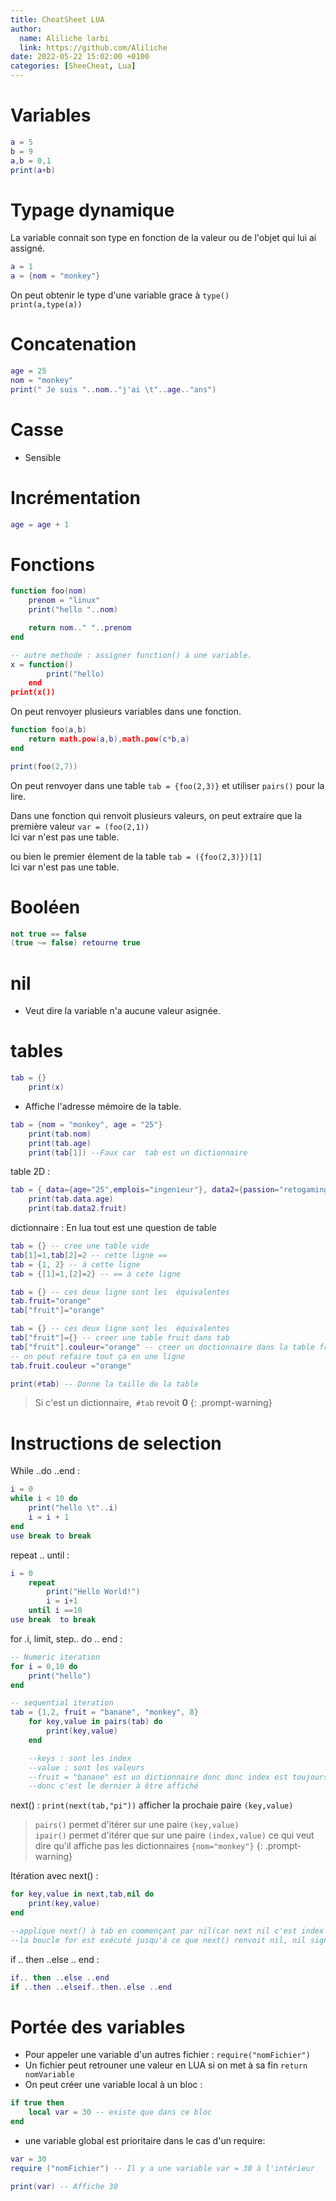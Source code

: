 ```yaml
---
title: CheatSheet LUA
author:
  name: Aliliche larbi
  link: https://github.com/Aliliche
date: 2022-05-22 15:02:00 +0100
categories: [SheeCheat, Lua]
---
```



# Variables

```lua
a = 5
b = 9
a,b = 0,1
print(a+b)
```
# Typage dynamique 
La variable connait son type en fonction de la valeur ou de l'objet qui lui ai  assigné.

``` lua
a = 1
a = {nom = "monkey"}
```
On peut obtenir le type d'une variable grace à `type()`  
`print(a,type(a))`

# Concatenation

``` lua
age = 25
nom = "monkey"
print(" Je suis "..nom.."j'ai \t"..age.."ans")
```

# Casse 
- Sensible 

# Incrémentation 

``` lua
age = age + 1
```

# Fonctions 

``` lua
function foo(nom)
	prenom = "linux"
	print("hello "..nom)

	return nom.." "..prenom 
end 

-- autre methode : assigner function() à une variable.
x = function() 
		print("hello)
	end
print(x())

```
On peut renvoyer plusieurs variables dans une fonction. 

``` lua
function foo(a,b)
	return math.pow(a,b),math.pow(c*b,a)
end

print(foo(2,7))
```
On peut renvoyer  dans une table 
`tab = {foo(2,3)}` et utiliser `pairs()` pour la lire.

Dans une fonction qui renvoit plusieurs valeurs, on peut extraire que la première valeur
`var = (foo(2,1))`  
Ici var n'est pas une table.

ou bien le premier élement de la table
`tab = ({foo(2,3)})[1]`  
Ici var n'est pas une table.


# Booléen

``` lua
not true == false
(true ~= false) retourne true
```
# nil
- Veut dire la variable n'a aucune valeur asignée.

# tables 
``` lua
tab = {}
	print(x)
```
- Affiche l'adresse mémoire de la table.

``` lua
tab = {nom = "monkey", age = "25"}
	print(tab.nom)
	print(tab.age)
	print(tab[1]) --Faux car  tab est un dictionnaire
```
table 2D
: 
``` lua
tab = { data={age="25",emplois="ingenieur"}, data2={passion="retogaming",fruit="melon"} }
	print(tab.data.age)
	print(tab.data2.fruit)
```
dictionnaire
: En lua tout est une question de table 

``` lua
tab = {} -- cree une table vide 
tab[1]=1,tab[2]=2 -- cette ligne ==
tab = {1, 2} -- à cette ligne 
tab = {[1]=1,[2]=2} -- == à cete ligne
```
``` lua
tab = {} -- ces deux ligne sont les  équivalentes
tab.fruit="orange"
tab["fruit"]="orange"
```
``` lua
tab = {} -- ces deux ligne sont les  équivalentes
tab["fruit"]={} -- creer une table fruit dans tab
tab["fruit"].couleur="orange" -- creer un doctionnaire dans la table fruit
-- on peut refaire tout ça en une ligne 
tab.fruit.couleur ="orange"
```
``` lua
print(#tab) -- Donne la taille de la table 
```

> Si c'est un dictionnaire,` #tab` revoit __0__
{: .prompt-warning}

# Instructions de selection
While ..do ..end
: 

``` lua
i = 0
while i < 10 do 
	print("hello \t"..i)
	i = i + 1
end
use break to break

```

repeat .. until
: 

``` lua
i = 0
	repeat
		print("Hello World!")
		i = i+1
	until i ==10
use break  to break
```

for .i, limit, step.. do .. end
: 

``` lua
-- Numeric iteration
for i = 0,10 do 
	print("hello")
end 

-- sequential iteration
tab = {1,2, fruit = "banane", "monkey", 8}
	for key,value in pairs(tab) do
		print(key,value)
	end

	--keys : sont les index
	--value : sont les valeurs
	--fruit = "banane" est un dictionnaire donc donc index est toujours le dernier
	--donc c'est le dernier à être affiché
```
next() 
: `print(next(tab,"pi"))`  afficher la prochaie paire `(key,value)`

> `pairs()` permet d'itérer sur une paire `(key,value)`  
`ipair()` permet d'itérer que sur une paire `(index,value)`
ce qui veut dire qu'il affiche pas les dictionnaires `{nom="monkey"}`
{: .prompt-warning}

Itération avec next()
: 

``` lua
for key,value in next,tab,nil do 
	print(key,value)
end

--applique next() à tab en commençant par nil(car next nil c'est index 1) 
--la boucle for est exécuté jusqu'à ce que next() renvoit nil, nil signifie extrémité de la table
```

if .. then ..else .. end 
: 

``` lua
if.. then ..else ..end
if ..then ..elseif..then..else ..end
```
# Portée des variables 

- Pour appeler une variable d'un autres fichier : `require("nomFichier")`
- Un fichier peut retrouner une valeur en LUA si on met à sa fin `return nomVariable`
- On peut créer une variable local à un bloc : 

``` lua
if true then 
	local var = 30 -- existe que dans ce bloc 
end 
```
- une variable global est prioritaire dans le cas d'un require: 

``` lua
var = 30
require ("nomFichier") -- Il y a une variable var = 30 à l'intérieur

print(var) -- Affiche 30
```
